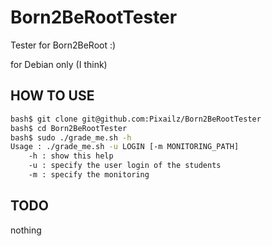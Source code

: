 # Born2BeRootTester
Tester for Born2BeRoot :)

for Debian only (I think)

## HOW TO USE

```bash
bash$ git clone git@github.com:Pixailz/Born2BeRootTester
bash$ cd Born2BeRootTester
bash$ sudo ./grade_me.sh -h
Usage : ./grade_me.sh -u LOGIN [-m MONITORING_PATH]
    -h : show this help
    -u : specify the user login of the students
    -m : specify the monitoring
```

## TODO

nothing
